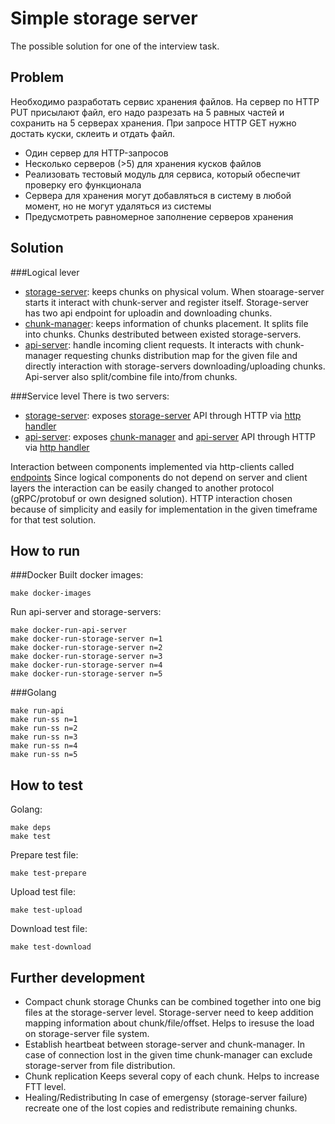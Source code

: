 # Simple storage server

The possible solution for one of the interview task. 

## Problem 
Необходимо разработать сервис хранения файлов.
На сервер по HTTP PUT присылают файл, его надо разрезать на 5 равных частей и сохранить на 5 серверах хранения. При запросе HTTP GET нужно достать куски, склеить и отдать файл.

- Один сервер для HTTP-запросов
- Несколько серверов (>5) для хранения кусков файлов
- Реализовать тестовый модуль для сервиса, который обеспечит проверку его функционала
- Сервера для хранения могут добавляться в систему в любой момент, но не могут удаляться из системы
- Предусмотреть равномерное заполнение серверов хранения

## Solution
###Logical lever
- [storage-server](internal/storageserver/storageserver.go): keeps chunks on physical volum. When stoarage-server starts it interact with chunk-server and register itself. Storage-server has two api endpoint for uploadin and downloading chunks.
- [chunk-manager](internal/chunkmanager/chunkmanager.go): keeps information of chunks placement. It splits file into chunks. Chunks destributed between existed storage-servers.
- [api-server](internal/apiserver/apiserver.go): handle incoming client requests. It interacts with chunk-manager requesting chunks distribution map for the given file and directly interaction with storage-servers downloading/uploading chunks. Api-server also split/combine file into/from chunks.

###Service level
There is two servers:
- [storage-server](cmd/storage-server/main.go): exposes [storage-server](internal/storageserver/storageserver.go) API through HTTP via [http handler](internal/entrypoint/http/storageserver/handler.go)
- [api-server](cmd/api-server/main.go): exposes [chunk-manager](internal/chunkmanager/chunkmanager.go) and [api-server](internal/apiserver/apiserver.go) API through HTTP via [http handler](internal/entrypoint/http/apiserver/handler.go)

Interaction between components implemented via http-clients called [endpoints](internal/endpoint)
Since logical components do not depend on server and client layers  the interaction can be easily changed to another protocol (gRPC/protobuf or own designed solution). HTTP interaction chosen because of simplicity and easily for implementation in the given timeframe for that test solution.

## How to run
###Docker
Built docker images:
```
make docker-images
```
Run api-server and storage-servers:
```
make docker-run-api-server
make docker-run-storage-server n=1
make docker-run-storage-server n=2
make docker-run-storage-server n=3
make docker-run-storage-server n=4
make docker-run-storage-server n=5
```
###Golang
```
make run-api
make run-ss n=1
make run-ss n=2
make run-ss n=3
make run-ss n=4
make run-ss n=5
```

## How to test
Golang:
```
make deps
make test
```
Prepare test file:
```
make test-prepare
```
Upload test file:
```
make test-upload
```
Download test file:
```
make test-download
```

## Further development
- Compact chunk storage
  Chunks can be combined together into one big files at the storage-server level. Storage-server need to keep addition mapping information about chunk/file/offset. Helps to iresuse the load on storage-server file system.
- Establish heartbeat between storage-server and chunk-manager. 
  In case of connection lost in the given time chunk-manager can exclude storage-server from file distribution. 
- Chunk replication 
  Keeps several copy of each chunk. Helps to increase FTT level. 
- Healing/Redistributing
  In case of emergensy (storage-server failure) recreate one of the lost copies and redistribute remaining chunks.
